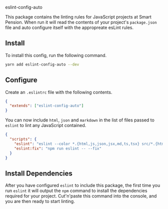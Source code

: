 eslint-config-auto

This package contains the linting rules for JavaScript projects at Smart Pension. When run it will read the contents of your project's `package.json` file and auto configure itself with the appropreate esLint rules.

## Install

To install this config, run the following command.

```sh
yarn add eslint-config-auto --dev
```

## Configure

Create an `.eslintrc` file with the following contents.

```json
{
  "extends": ["eslint-config-auto"]
}
```

You can now include `html`, `json` and `markdown` in the list of files passed to `eslint` to lint any JavaScript contained.

```json
{
  "scripts": {
    "eslint": "eslint --color *.{html,js,json,jsx,md,ts,tsx} src/*.{html,js,json,jsx,md,ts,tsx}",
    "eslint:fix": "npm run eslint -- --fix"
  }
}
```

## Install Dependencies

After you have configured `eslint` to include this package, the first time you run `eslint` it will output the `npm` command to install the dependencies required for your project. Cut'n'paste this command into the console, and you are then ready to start linting.
